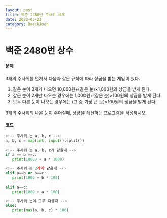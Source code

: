 ```yaml
---
layout: post
title: 백준 2480번 주사위 세개
date: 2022-05-23
category: BaeckJoon
---
```

# 백준 2480번 상수
#### 문제
3개의 주사위를 던져서 다음과 같은 규칙에 따라 상금을 받는 게임이 있다.       

1. 같은 눈이 3개가 나오면 10,000원+(같은 눈)×1,000원의 상금을 받게 된다. 
2. 같은 눈이 2개만 나오는 경우에는 1,000원+(같은 눈)×100원의 상금을 받게 된다. 
3. 모두 다른 눈이 나오는 경우에는 (그 중 가장 큰 눈)×100원의 상금을 받게 된다.            
                
3개의 주사위의 나온 눈이 주어질때, 상금을 계산하는 프로그램을 작성하시오.                      
#### 코드
```python           
<!-- 주사위 눈 a, b, c -->          
a, b, c = map(int, input().split())

<!-- 주사위 눈 a, b, c가 같을때 --> 
if a == b ==c:
   print(10000 + a * 1000)

<!-- 주사위 눈 2개가 같을때 --> 
elif a==b or b==c:
   print(1000 + b * 100)

elif a==c:
   print(1000 + a * 100)

<!-- 주사위 눈이 모두 다를때 --> 
else:
   print(max(a, b, c) * 100)              
```
